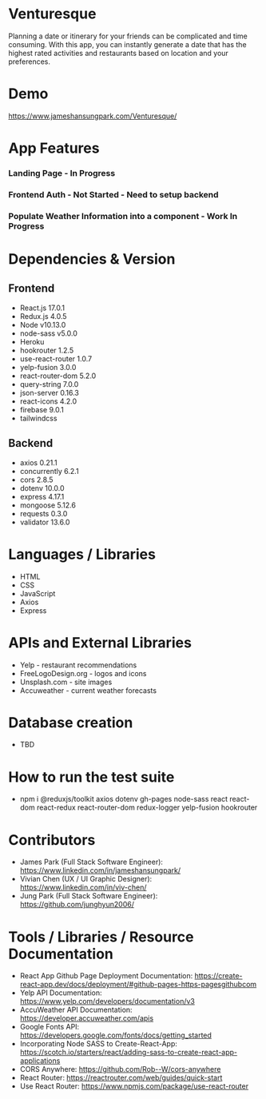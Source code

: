# Venturesque
Planning a date or itinerary for your friends can be complicated and time consuming. With this app, you can instantly generate a date that has the highest rated activities and restaurants based on location and your preferences.

# Demo
https://www.jameshansungpark.com/Venturesque/

# App Features
### Landing Page - In Progress
### Frontend Auth - Not Started - Need to setup backend
### Populate Weather Information into a component - Work In Progress

# Dependencies & Version
## Frontend
* React.js 17.0.1
* Redux.js 4.0.5
* Node v10.13.0
* node-sass v5.0.0
* Heroku
* hookrouter 1.2.5
* use-react-router 1.0.7
* yelp-fusion 3.0.0
* react-router-dom 5.2.0
* query-string 7.0.0
* json-server 0.16.3
* react-icons 4.2.0
* firebase 9.0.1
* tailwindcss 
## Backend
* axios 0.21.1
* concurrently 6.2.1
* cors 2.8.5
* dotenv 10.0.0
* express 4.17.1
* mongoose 5.12.6
* requests 0.3.0
* validator 13.6.0

# Languages / Libraries
* HTML
* CSS
* JavaScript
* Axios
* Express

# APIs and External Libraries
* Yelp - restaurant recommendations
* FreeLogoDesign.org - logos and icons
* Unsplash.com - site images
* Accuweather - current weather forecasts

# Database creation
- TBD

# How to run the test suite
- npm i @reduxjs/toolkit axios dotenv gh-pages node-sass react react-dom react-redux react-router-dom redux-logger yelp-fusion hookrouter

# Contributors
* James Park (Full Stack Software Engineer): https://www.linkedin.com/in/jameshansungpark/
* Vivian Chen (UX / UI Graphic Designer): https://www.linkedin.com/in/viv-chen/
* Jung Park (Full Stack Software Engineer): https://github.com/junghyun2006/

# Tools / Libraries / Resource Documentation
* React App Github Page Deployment Documentation: https://create-react-app.dev/docs/deployment/#github-pages-https-pagesgithubcom
* Yelp API Documentation: https://www.yelp.com/developers/documentation/v3
* AccuWeather API Documentation: https://developer.accuweather.com/apis
* Google Fonts API: https://developers.google.com/fonts/docs/getting_started
* Incorporating Node SASS to Create-React-App: https://scotch.io/starters/react/adding-sass-to-create-react-app-applications
* CORS Anywhere: https://github.com/Rob--W/cors-anywhere
* React Router: https://reactrouter.com/web/guides/quick-start
* Use React Router: https://www.npmjs.com/package/use-react-router
